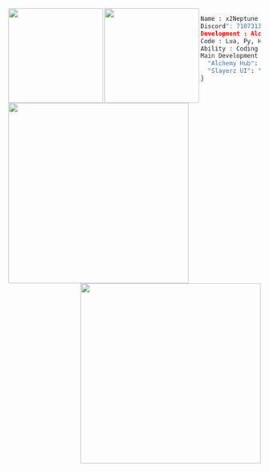 <img align="left" src="https://cdn.discordapp.com/attachments/1170025747872751736/1170390944063959110/N.png" width="189"/>
<img align="left" src="https://cdn.discordapp.com/attachments/1170025747872751736/1170390773636812800/Profile3.png" width="189"/>

```py
Name : x2Neptune
Discord": 710731327611207692
Development : Alchemy Hub, Crazzy Hub, Phoenix Hub
Code : Lua, Py, Html, Js, Node
Ability : Coding , Bypass , Decoder , Design
Main Development : {
  "Alchemy Hub": "Free Script Hub support PC / Mobile with high quality",
  "Slayerz UI": "Free Ui Library that support PC / Mobile will stable!"
}
```


<img align="left" src="https://github-readme-stats.vercel.app/api?username=x2-Neptune&theme=algolia&hide_border=false&include_all_commits=true&count_private=false" width="360"/>
<img align="right" src="https://github-readme-streak-stats.herokuapp.com/?user=x2-Neptune&theme=algolia&hide_border=false" width="360"/>
